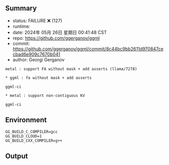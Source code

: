 ## Summary

- status:  FAILURE ❌ (127)
- runtime: 
- date:    2024年 05月 26日 星期日 00:41:48 CST
- repo:    https://github.com/ggerganov/ggml
- commit:  https://github.com/ggerganov/ggml/commit/8c44bc9bb2611d970847cecbad6e909c7670b041
- author:  Georgi Gerganov
```
metal : support FA without mask + add asserts (llama/7278)

* ggml : fa without mask + add asserts

ggml-ci

* metal : support non-contiguous KV

ggml-ci
```

## Environment

```
GG_BUILD_C_COMPILER=gcc
GG_BUILD_CLOUD=1
GG_BUILD_CXX_COMPILER=g++
```

## Output

